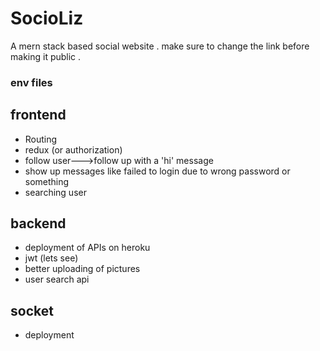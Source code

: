 # SocioLiz
A mern stack based social website . make sure to change the link before making it public .

### env files

## frontend

- Routing
- redux (or authorization)
- follow user--->follow up with a 'hi' message
- show up messages like failed to login due to wrong password or something
- searching user

## backend

- deployment of APIs on heroku
- jwt (lets see)
- better uploading of pictures
- user search api

## socket

- deployment
